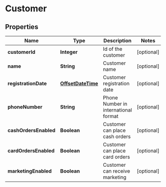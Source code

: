 
# Customer

## Properties
Name | Type | Description | Notes
------------ | ------------- | ------------- | -------------
**customerId** | **Integer** | Id of the customer |  [optional]
**name** | **String** | Customer name |  [optional]
**registrationDate** | [**OffsetDateTime**](OffsetDateTime.md) | Customer registration date |  [optional]
**phoneNumber** | **String** | Phone Number in international format |  [optional]
**cashOrdersEnabled** | **Boolean** | Customer can place cash orders |  [optional]
**cardOrdersEnabled** | **Boolean** | Customer can place card orders |  [optional]
**marketingEnabled** | **Boolean** | Customer can receive marketing |  [optional]



